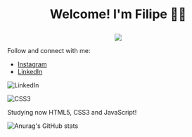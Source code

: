 # <p align="center"> Welcome! I'm Filipe 👋😆 </p>

<p align="center">
  <img src="https://cliply.co/wp-content/uploads/2019/06/401906190_ITS_COMPLICATED_400px.gif" />
</p>

<p>Follow and connect with me:
<ul>
  <li><a href="https://www.instagram.com/filipe.gallo/">Instagram</a>
  <li><a href="https://www.linkedin.com/in/filipegallo/">LinkedIn</a>
</ul>

![LinkedIn](https://img.shields.io/badge/linkedin-%230077B5.svg?style=flat&logo=appveyor&logo=linkedin&logoColor=white)

![CSS3](https://img.shields.io/badge/css3-%231572B6.svg?style=flat&logo=appveyor&logo=css3&logoColor=white)

<p>Studying now HTML5, CSS3 and JavaScript!

![Anurag's GitHub stats](https://github-readme-stats.vercel.app/api?username=filipegallodev&show_icons=true&theme=algolia)
  
<!--
[![Top Langs](https://github-readme-stats.vercel.app/api/top-langs/?username=filipegallodev&layout=compact)](https://github.com/anuraghazra/github-readme-stats)
<p>Follow me on <a href="https://www.instagram.com/filipe.gallo/">Instagram</a></p>
<p>Connect with me on my <a href="https://www.linkedin.com/in/filipegallo/">LinkedIn</a></p>


**filipegallodev/filipegallodev** is a ✨ _special_ ✨ repository because its `README.md` (this file) appears on your GitHub profile.

Here are some ideas to get you started:

- 🔭 I’m currently working on ...
- 🌱 I’m currently learning ...
- 👯 I’m looking to collaborate on ...
- 🤔 I’m looking for help with ...
- 💬 Ask me about ...
- 📫 How to reach me: ...
- 😄 Pronouns: ...
- ⚡ Fun fact: ...
-->
